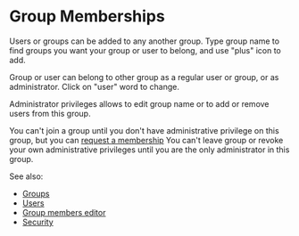 <!-- TITLE: Edit Group Memberships -->
<!-- SUBTITLE: -->

# Group Memberships

Users or groups can be added to any another group.
Type group name to find groups you want your group or user to belong, and use "plus" icon to add.

Group or user can belong to other group as a regular user or group, or as administrator.
Click on "user" word to change.

Administrator privileges allows to edit group name or to add or remove users from this group.

You can't join a group until you don't have administrative privilege on this group, but you can 
[request a membership](../govern/group.md#membership)
You can't leave group or revoke your own administrative privileges until you are the only administrator in this group.

See also:

  * [Groups](../govern/group.md)
  * [Users](user.md)
  * [Group members editor](edit-group-members.md)
  * [Security](security.md)
